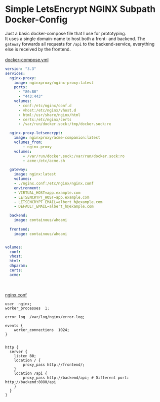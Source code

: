 # Simple LetsEncrypt NGINX Subpath Docker-Config

Just a basic docker-compose file that I use for prototyping.\
It uses a single domain-name to host both a front- and backend. The `gateway` forwards all requests for `/api` to the backend-service, everything else is received by the frontend. 
\
\
[docker-compose.yml](docker-compose.yml)


```yaml
version: "3.3"
services:
  nginx-proxy:
    image: nginxproxy/nginx-proxy:latest
    ports:
      - "80:80"
      - "443:443"
    volumes:
      - conf:/etc/nginx/conf.d
      - vhost:/etc/nginx/vhost.d
      - html:/usr/share/nginx/html
      - certs:/etc/nginx/certs
      - /var/run/docker.sock:/tmp/docker.sock:ro

  nginx-proxy-letsencrypt:
    image: nginxproxy/acme-companion:latest
    volumes_from:
        - nginx-proxy
    volumes:
        - /var/run/docker.sock:/var/run/docker.sock:ro
        - acme:/etc/acme.sh

  gateway:
    image: nginx:latest
    volumes:
    - ./nginx.conf:/etc/nginx/nginx.conf
    environment:
    - VIRTUAL_HOST=app.example.com
    - LETSENCRYPT_HOST=app.example.com
    - LETSENCRYPT_EMAIL=albert_h@example.com
    - DEFAULT_EMAIL=albert_h@example.com

  backend:
    image: containous/whoami
  
  frontend:
    image: containous/whoami


volumes:
  conf:
  vhost:
  html:
  dhparam:
  certs:
  acme:
```
\
\
[nginx.conf](nginx.conf)

```nginx
user  nginx;
worker_processes  1;

error_log  /var/log/nginx/error.log;

events {
    worker_connections  1024;
}


http {
  server {
    listen 80;
    location / {
        proxy_pass http://frontend/;
    }
    location /api {
        proxy_pass http://backend/api; # Different port: http://backend:8080/api
    }
  }
}


```
